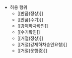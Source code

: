 - 허용 행위
	- [[반품(정상)]]
	- [[반품(수기)]]
	- [[강제하차확인]]
	- [[수기확인]]
	- [[거절(정상)]]
	- [[거절(강제하차승인요청)]]
	- [[거절(운행중)]]